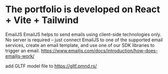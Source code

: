 # The portfolio is developed on React + Vite + Tailwind

EmailJS
EmailJS helps to send emails using client-side technologies only. No server is required – just connect EmailJS to one of the supported email services, create an email template, and use one of our SDK libraries to trigger an email.
https://www.emailjs.com/docs/introduction/how-does-emailjs-work/

add GLTF model file to https://gltf.pmnd.rs/
